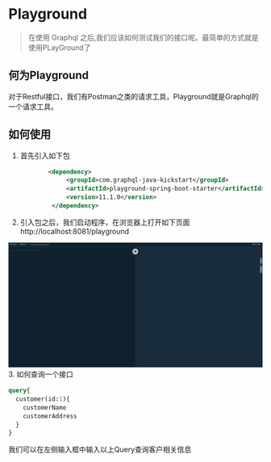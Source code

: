 # Playground
> 在使用 Graphql 之后,我们应该如何测试我们的接口呢。最简单的方式就是使用PLayGround了

## 何为Playground
对于Restful接口，我们有Postman之类的请求工具，Playground就是Graphql的一个请求工具。

## 如何使用
1. 首先引入如下包
```xml
           <dependency>
                <groupId>com.graphql-java-kickstart</groupId>
                <artifactId>playground-spring-boot-starter</artifactId>
                <version>11.1.0</version>
            </dependency>
```
2. 引入包之后，我们启动程序，在浏览器上打开如下页面 http://localhost:8081/playground

![alt playground 页面](./images/playground.png)
3. 如何查询一个接口
```graphql
query{
  customer(id:1){
    customerName
    customerAddress
  }
}
```
我们可以在左侧输入框中输入以上Query查询客户相关信息